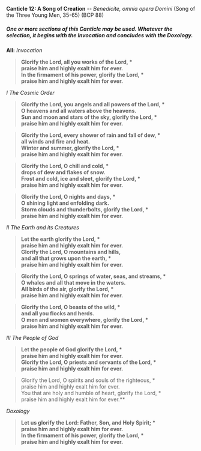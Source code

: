 **Canticle 12: A Song of Creation**  -- _Benedicite, omnia opera Domini_ (Song of the Three Young Men, 35-65) (BCP 88)
##### One or more sections of this Canticle may be used. Whatever the selection, it begins with the Invocation and concludes with the Doxology.

**All:**
_Invocation_
> **Glorify the Lord, all you works of the Lord, \*  
praise him and highly exalt him for ever.  
In the firmament of his power, glorify the Lord, \*  
praise him and highly exalt him for ever.**

_I The Cosmic Order_
> **Glorify the Lord, you angels and all powers of the Lord, \*  
O heavens and all waters above the heavens.  
Sun and moon and stars of the sky, glorify the Lord, \*  
praise him and highly exalt him for ever.**

> **Glorify the Lord, every shower of rain and fall of dew, \*  
all winds and fire and heat.  
Winter and summer, glorify the Lord, \*   
praise him and highly exalt him for ever.**

> **Glorify the Lord, O chill and cold, \*  
drops of dew and flakes of snow.  
Frost and cold, ice and sleet, glorify the Lord, \*  
praise him and highly exalt him for ever.**

> **Glorify the Lord, O nights and days, \*  
O shining light and enfolding dark.  
Storm clouds and thunderbolts, glorify the Lord, \*  
praise him and highly exalt him for ever.**

_II The Earth and its Creatures_
> **Let the earth glorify the Lord, \*  
praise him and highly exalt him for ever.  
Glorify the Lord, O mountains and hills,  
and all that grows upon the earth, \*  
praise him and highly exalt him for ever.**

> **Glorify the Lord, O springs of water, seas, and streams, \*  
O whales and all that move in the waters.  
All birds of the air, glorify the Lord, \*  
praise him and highly exalt him for ever.**

> **Glorify the Lord, O beasts of the wild, \*  
and all you flocks and herds.  
O men and women everywhere, glorify the Lord, \*  
praise him and highly exalt him for ever.**

_III The People of God_
> **Let the people of God glorify the Lord, \*  
praise him and highly exalt him for ever.  
Glorify the Lord, O priests and servants of the Lord, \*  
praise him and highly exalt him for ever.**

> Glorify the Lord, O spirits and souls of the righteous, \*  
praise him and highly exalt him for ever.  
You that are holy and humble of heart, glorify the Lord, \*  
praise him and highly exalt him for ever.**

_Doxology_
> **Let us glorify the Lord: Father, Son, and Holy Spirit; \*  
praise him and highly exalt him for ever.  
In the firmament of his power, glorify the Lord, \*   
praise him and highly exalt him for ever.**
